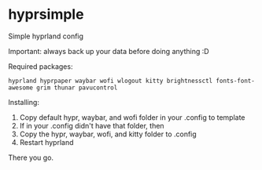 # hyprsimple
Simple hyprland config

Important: always back up your data before doing anything :D

Required packages:
```
hyprland hyprpaper waybar wofi wlogout kitty brightnessctl fonts-font-awesome grim thunar pavucontrol
```
Installing:
1. Copy default hypr, waybar, and wofi folder in your .config to template
2. If in your .config didn't have that folder, then
3. Copy the hypr, waybar, wofi, and kitty folder to .config
4. Restart hyprland

There you go.
